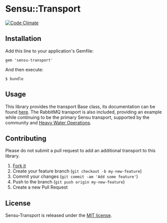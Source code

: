 # Sensu::Transport

[![Code Climate](https://codeclimate.com/github/sensu/sensu-transport.png)](https://codeclimate.com/github/sensu/sensu-transport)

## Installation

Add this line to your application's Gemfile:

    gem 'sensu-transport'

And then execute:

    $ bundle

## Usage

This library provides the transport Base class, its documentation can be found
[here](http://rubydoc.info/github/portertech/sensu-transport/Sensu/Transport/Base).
The RabbitMQ transport is also included, providing an example while
continuing to be the primary Sensu transport, supported by the
community and [Heavy Water Operations](http://hw-ops.com).

## Contributing

Please do not submit a pull request to add an additional transport to
this library.

1. [Fork it](https://github.com/sensu/sensu-transport/fork)
2. Create your feature branch (`git checkout -b my-new-feature`)
3. Commit your changes (`git commit -am 'Add some feature'`)
4. Push to the branch (`git push origin my-new-feature`)
5. Create a new Pull Request

## License

Sensu-Transport is released under the [MIT license](https://raw.github.com/sensu/sensu-transport/master/LICENSE.txt).
